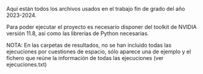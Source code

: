Aquí están todos los archivos usados en el trabajo fin de grado del año 2023-2024.

Para poder ejecutar el proyecto es necesario disponer del toolkit de NVIDIA versión 11.8, 
así como las librerías de Python necesarias.

NOTA: En las carpetas de resultados, no se han incluido todas las ejecuciones por cuestiones de espacio, 
sólo aparece una de ejemplo y el fichero que reúne la información de todas las ejecuciones (ver ejecuciones.txt) 
